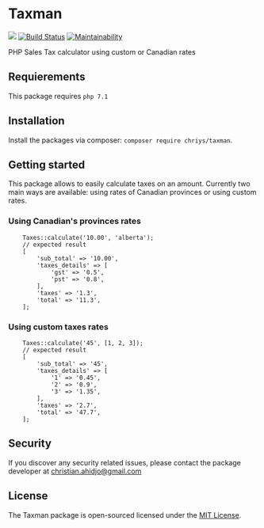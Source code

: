 # Taxman
![](https://img.shields.io/badge/size-50%20kB-brightgreen.svg)
[![Build Status](https://travis-ci.org/chriys/Taxman.svg?branch=master)](https://travis-ci.org/chriys/Taxman)
[![Maintainability](https://api.codeclimate.com/v1/badges/82f1863574f6c8753c85/maintainability)](https://codeclimate.com/github/chriys/Taxman/maintainability)


PHP Sales Tax calculator using custom or Canadian rates

## Requierements
This package requires `php 7.1`

## Installation
Install the packages via composer: `composer require chriys/taxman`.

## Getting started
This package allows to easily calculate taxes on an amount.
Currently two main ways are available: using rates of Canadian provinces or using custom rates.

### Using Canadian's provinces rates
```
    Taxes::calculate('10.00', 'alberta');
    // expected result
    [
        'sub_total' => '10.00',
        'taxes_details' => [
            'gst' => '0.5',
            'pst' => '0.8',
        ],
        'taxes' => '1.3',
        'total' => '11.3',
    ];
```

### Using custom taxes rates
```
    Taxes::calculate('45', [1, 2, 3]);
    // expected result
    [
        'sub_total' => '45',
        'taxes_details' => [
            '1' => '0.45',
            '2' => '0.9',
            '3' => '1.35',
        ],
        'taxes' => '2.7',
        'total' => '47.7',
    ];
```


## Security
If you discover any security related issues, please contact the package developer at christian.ahidjo@gmail.com

## License
The Taxman package is open-sourced licensed under the [MIT License](License).